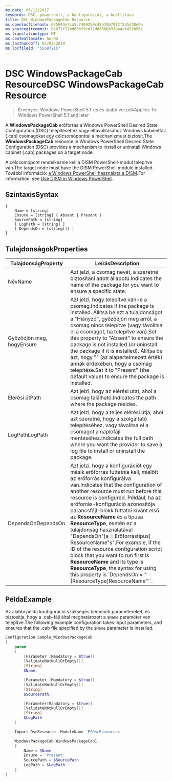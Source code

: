 ```yaml
---
ms.date: 06/12/2017
keywords: DSC, powershell, a konfigurációt, a beállítása
title: DSC WindowsPackageCab Resource
ms.openlocfilehash: 035944e7ca5c7469250c48a19b79f2f2d5d38e9a
ms.sourcegitcommit: b6871f21bd666f9cd71dd336bb3f844cf472b56c
ms.translationtype: MT
ms.contentlocale: hu-HU
ms.lasthandoff: 02/03/2019
ms.locfileid: "55687215"
---
```

# <a name="dsc-windowspackagecab-resource"></a><span data-ttu-id="3f434-103">DSC WindowsPackageCab Resource</span><span class="sxs-lookup"><span data-stu-id="3f434-103">DSC WindowsPackageCab Resource</span></span>

> <span data-ttu-id="3f434-104">Érvényes: Windows PowerShell 5.1-es és újabb verziók</span><span class="sxs-lookup"><span data-stu-id="3f434-104">Applies To: Windows PowerShell 5.1 and later</span></span>

<span data-ttu-id="3f434-105">A **WindowsPackageCab** erőforrás a Windows PowerShell Desired State Configuration (DSC) telepítéséhez vagy eltávolításához Windows kabinetfájl (.cab) csomagokat egy célcsomóponttal a mechanizmust biztosít.</span><span class="sxs-lookup"><span data-stu-id="3f434-105">The **WindowsPackageCab** resource in Windows PowerShell Desired State Configuration (DSC) provides a mechanism to install or uninstall Windows cabinet (.cab) packages on a target node.</span></span>

<span data-ttu-id="3f434-106">A célcsomópont rendelkeznie kell a DISM PowerShell-modul telepítve van.</span><span class="sxs-lookup"><span data-stu-id="3f434-106">The target node must have the DISM PowerShell module installed.</span></span> <span data-ttu-id="3f434-107">További információ: [a Windows PowerShell használata a DISM](https://msdn.microsoft.com/en-us/windows/hardware/commercialize/manufacture/desktop/use-dism-in-windows-powershell-s14).</span><span class="sxs-lookup"><span data-stu-id="3f434-107">For information, see [Use DISM in Windows PowerShell](https://msdn.microsoft.com/en-us/windows/hardware/commercialize/manufacture/desktop/use-dism-in-windows-powershell-s14).</span></span>


## <a name="syntax"></a><span data-ttu-id="3f434-108">Szintaxis</span><span class="sxs-lookup"><span data-stu-id="3f434-108">Syntax</span></span>

```
{
    Name = [string]
    Ensure = [string] { Absent | Present }
    SourcePath = [string]
    [ LogPath = [string] ]
    [ DependsOn = [string[]] ]
}
```

## <a name="properties"></a><span data-ttu-id="3f434-109">Tulajdonságok</span><span class="sxs-lookup"><span data-stu-id="3f434-109">Properties</span></span>

|  <span data-ttu-id="3f434-110">Tulajdonság</span><span class="sxs-lookup"><span data-stu-id="3f434-110">Property</span></span>  |  <span data-ttu-id="3f434-111">Leírás</span><span class="sxs-lookup"><span data-stu-id="3f434-111">Description</span></span>   |
|---|---|
| <span data-ttu-id="3f434-112">Név</span><span class="sxs-lookup"><span data-stu-id="3f434-112">Name</span></span>| <span data-ttu-id="3f434-113">Azt jelzi, a csomag nevét, a szeretne biztosítani adott állapotú.</span><span class="sxs-lookup"><span data-stu-id="3f434-113">Indicates the name of the package for you want to ensure a specific state.</span></span>|
| <span data-ttu-id="3f434-114">Győződjön meg, hogy</span><span class="sxs-lookup"><span data-stu-id="3f434-114">Ensure</span></span>| <span data-ttu-id="3f434-115">Azt jelzi, hogy telepítve van-e a csomag.</span><span class="sxs-lookup"><span data-stu-id="3f434-115">Indicates if the package is installed.</span></span> <span data-ttu-id="3f434-116">Állítsa be ezt a tulajdonságot a "Hiányzó", győződjön meg arról, a csomag nincs telepítve (vagy távolítsa el a csomagot, ha telepítve van).</span><span class="sxs-lookup"><span data-stu-id="3f434-116">Set this property to "Absent" to ensure the package is not installed (or uninstall the package if it is installed).</span></span> <span data-ttu-id="3f434-117">Állítsa be azt, hogy "" (az alapértelmezett érték) annak érdekében, hogy a csomag telepítése.</span><span class="sxs-lookup"><span data-stu-id="3f434-117">Set it to "Present" (the default value) to ensure the package is installed.</span></span>|
| <span data-ttu-id="3f434-118">Elérési út</span><span class="sxs-lookup"><span data-stu-id="3f434-118">Path</span></span>| <span data-ttu-id="3f434-119">Azt jelzi, hogy az elérési utat, ahol a csomag található.</span><span class="sxs-lookup"><span data-stu-id="3f434-119">Indicates the path where the package resides.</span></span>|
| <span data-ttu-id="3f434-120">LogPath</span><span class="sxs-lookup"><span data-stu-id="3f434-120">LogPath</span></span>| <span data-ttu-id="3f434-121">Azt jelzi, hogy a teljes elérési útja, ahol azt szeretné, hogy a szolgáltató telepítéséhez, vagy távolítsa el a csomagot a naplófájl mentéséhez.</span><span class="sxs-lookup"><span data-stu-id="3f434-121">Indicates the full path where you want the provider to save a log file to install or uninstall the package.</span></span>|
| <span data-ttu-id="3f434-122">DependsOn</span><span class="sxs-lookup"><span data-stu-id="3f434-122">DependsOn</span></span> | <span data-ttu-id="3f434-123">Azt jelzi, hogy a konfigurációt egy másik erőforrás futtatnia kell, mielőtt az erőforrás konfigurálva van.</span><span class="sxs-lookup"><span data-stu-id="3f434-123">Indicates that the configuration of another resource must run before this resource is configured.</span></span> <span data-ttu-id="3f434-124">Például, ha az erőforrás-konfiguráció azonosítója parancsfájl-blokk futtatni kívánt első az **ResourceName** és a típusa **ResourceType**, esetén ez a tulajdonság használatával "DependsOn"[a = Erőforrástípus] ResourceName"s".</span><span class="sxs-lookup"><span data-stu-id="3f434-124">For example, if the ID of the resource configuration script block that you want to run first is **ResourceName** and its type is **ResourceType**, the syntax for using this property is \`DependsOn = "[ResourceType]ResourceName"\`\`.</span></span>|

## <a name="example"></a><span data-ttu-id="3f434-125">Példa</span><span class="sxs-lookup"><span data-stu-id="3f434-125">Example</span></span>

<span data-ttu-id="3f434-126">Az alábbi példa konfiguráció szükséges bemeneti paramétereket, és biztosítja, hogy a .cab-fájl által meghatározott a `$Name` paraméter van telepítve.</span><span class="sxs-lookup"><span data-stu-id="3f434-126">The following example configuration takes input parameters, and ensures that the .cab file specified by the `$Name` parameter is installed.</span></span>

```powershell
Configuration Sample_WindowsPackageCab
{
    param
    (
        [Parameter (Mandatory = $true)]
        [ValidateNotNullOrEmpty()]
        [String]
        $Name,

        [Parameter (Mandatory = $true)]
        [ValidateNotNullOrEmpty()]
        [String]
        $SourcePath,

        [Parameter(Mandatory = $true)]
        [ValidateNotNullOrEmpty()]
        [String]
        $LogPath
    )

    Import-DscResource -ModuleName 'PSDscResources'

    WindowsPackageCab WindowsPackageCab1
    {
        Name = $Name
        Ensure = 'Present'
        SourcePath = $SourcePath
        LogPath = $LogPath
    }
}
```